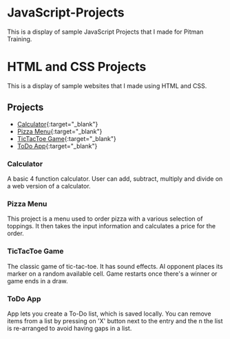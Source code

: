 # JavaScript-Projects
This is a display of sample JavaScript Projects that I made for Pitman Training.





# HTML and CSS Projects

This is a display of sample websites that I made using HTML and CSS.

## Projects
* [Calculator](https://github.com/Dar1ux/JavaScript-Projects/tree/main/Basic%20JavaScript%20Projects/Calculator){:target="_blank"}
* [Pizza Menu](https://github.com/Dar1ux/JavaScript-Projects/tree/main/Basic%20JavaScript%20Projects/Pizza_Project){:target="_blank"}
* [TicTacToe Game](https://github.com/Dar1ux/JavaScript-Projects/tree/main/Basic%20JavaScript%20Projects/TicTacToe){:target="_blank"}
* [ToDo App](https://github.com/Dar1ux/JavaScript-Projects/tree/main/Basic%20JavaScript%20Projects/todo_app){:target="_blank"}

### Calculator
A basic 4 function calculator. User can add, subtract, multiply and divide on a web version of a calculator.

### Pizza Menu
This project is a menu used to order pizza with a various selection of toppings. It then takes the input information and calculates a price for the order.

### TicTacToe Game
The classic game of tic-tac-toe. It has sound effects. AI opponent places its marker on a random available cell. Game restarts once there's a winner or game ends in a draw.

### ToDo App
App lets you create a To-Do list, which is saved locally. You can remove items from a list by pressing on 'X' button next to the entry and the n the list is re-arranged to avoid having gaps in a list.

